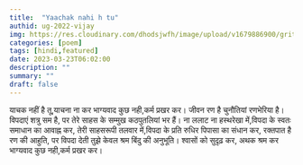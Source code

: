 ```yaml
---
title:  "Yaachak nahi h tu"
authid: ug-2022-vijay
img: https://res.cloudinary.com/dhodsjwfh/image/upload/v1679886900/grit_synltb.jpg
categories: [poem]
tags: [hindi,featured]
date: 2023-03-23T06:02:00
description: ""
summary: ""
draft: false
---
```


याचक नहीं है तू,याचना ना कर
भाग्यवाद कुछ नही,कर्म प्रखर कर।
जीवन रण है
चुनौतियां रणभेरिया है।
विपदाएं शत्रु सम है,
पर तेरे साहस के सम्मुख कठपुतलियां भर हैं।
ना ललाट ना हस्थरेखा में,विपदा के
स्वतः समाधान का आवाह्न कर,
तेरी साहसरूपी तलवार में,विपदा के
प्रति रुधिर पिपासा का संधान कर,
रक्तपात है रण की आहुति,
पर विपदा देती तुझे केवल श्रम बिंदु की अनुभूति।
श्वासों को सुदृढ़ कर, अथक श्रम कर
भाग्यवाद कुछ नही,कर्म प्रखर कर।

